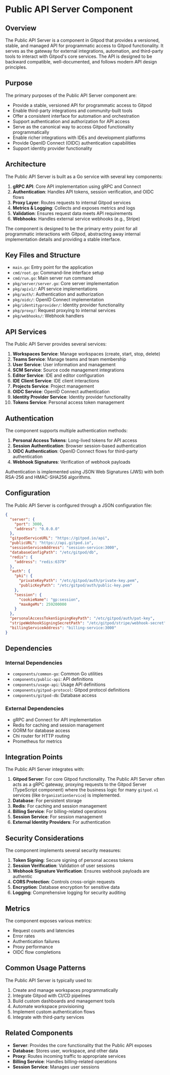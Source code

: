 # Public API Server Component

## Overview

The Public API Server is a component in Gitpod that provides a versioned, stable, and managed API for programmatic access to Gitpod functionality. It serves as the gateway for external integrations, automation, and third-party tools to interact with Gitpod's core services. The API is designed to be backward compatible, well-documented, and follows modern API design principles.

## Purpose

The primary purposes of the Public API Server component are:
- Provide a stable, versioned API for programmatic access to Gitpod
- Enable third-party integrations and community-built tools
- Offer a consistent interface for automation and orchestration
- Support authentication and authorization for API access
- Serve as the canonical way to access Gitpod functionality programmatically
- Enable richer integrations with IDEs and development platforms
- Provide OpenID Connect (OIDC) authentication capabilities
- Support identity provider functionality

## Architecture

The Public API Server is built as a Go service with several key components:

1. **gRPC API**: Core API implementation using gRPC and Connect
2. **Authentication**: Handles API tokens, session verification, and OIDC flows
3. **Proxy Layer**: Routes requests to internal Gitpod services
4. **Metrics & Logging**: Collects and exposes metrics and logs
5. **Validation**: Ensures request data meets API requirements
6. **Webhooks**: Handles external service webhooks (e.g., Stripe)

The component is designed to be the primary entry point for all programmatic interactions with Gitpod, abstracting away internal implementation details and providing a stable interface.

## Key Files and Structure

- `main.go`: Entry point for the application
- `cmd/root.go`: Command-line interface setup
- `cmd/run.go`: Main server run command
- `pkg/server/server.go`: Core server implementation
- `pkg/apiv1/`: API service implementations
- `pkg/auth/`: Authentication and authorization
- `pkg/oidc/`: OpenID Connect implementation
- `pkg/identityprovider/`: Identity provider functionality
- `pkg/proxy/`: Request proxying to internal services
- `pkg/webhooks/`: Webhook handlers

## API Services

The Public API Server provides several services:

1. **Workspaces Service**: Manage workspaces (create, start, stop, delete)
2. **Teams Service**: Manage teams and team membership
3. **User Service**: User information and management
4. **SCM Service**: Source code management integrations
5. **Editor Service**: IDE and editor configuration
6. **IDE Client Service**: IDE client interactions
7. **Projects Service**: Project management
8. **OIDC Service**: OpenID Connect authentication
9. **Identity Provider Service**: Identity provider functionality
10. **Tokens Service**: Personal access token management

## Authentication

The component supports multiple authentication methods:

1. **Personal Access Tokens**: Long-lived tokens for API access
2. **Session Authentication**: Browser session-based authentication
3. **OIDC Authentication**: OpenID Connect flows for third-party authentication
4. **Webhook Signatures**: Verification of webhook payloads

Authentication is implemented using JSON Web Signatures (JWS) with both RSA-256 and HMAC-SHA256 algorithms.

## Configuration

The Public API Server is configured through a JSON configuration file:

```json
{
  "server": {
    "port": 3000,
    "address": "0.0.0.0"
  },
  "gitpodServiceURL": "https://gitpod.io/api",
  "publicURL": "https://api.gitpod.io",
  "sessionServiceAddress": "session-service:3000",
  "databaseConfigPath": "/etc/gitpod/db",
  "redis": {
    "address": "redis:6379"
  },
  "auth": {
    "pki": {
      "privateKeyPath": "/etc/gitpod/auth/private-key.pem",
      "publicKeyPath": "/etc/gitpod/auth/public-key.pem"
    },
    "session": {
      "cookieName": "gp:session",
      "maxAgeMs": 259200000
    }
  },
  "personalAccessTokenSigningKeyPath": "/etc/gitpod/auth/pat-key",
  "stripeWebhookSigningSecretPath": "/etc/gitpod/stripe/webhook-secret",
  "billingServiceAddress": "billing-service:3000"
}
```

## Dependencies

### Internal Dependencies
- `components/common-go`: Common Go utilities
- `components/public-api`: API definitions
- `components/usage-api`: Usage API definitions
- `components/gitpod-protocol`: Gitpod protocol definitions
- `components/gitpod-db`: Database access

### External Dependencies
- gRPC and Connect for API implementation
- Redis for caching and session management
- GORM for database access
- Chi router for HTTP routing
- Prometheus for metrics

## Integration Points

The Public API Server integrates with:
1. **Gitpod Server**: For core Gitpod functionality. The Public API Server often acts as a gRPC gateway, proxying requests to the Gitpod Server (TypeScript component) where the business logic for many `gitpod.v1` services (like `OrganizationService`) is implemented.
2. **Database**: For persistent storage
3. **Redis**: For caching and session management
4. **Billing Service**: For billing-related operations
5. **Session Service**: For session management
6. **External Identity Providers**: For authentication

## Security Considerations

The component implements several security measures:

1. **Token Signing**: Secure signing of personal access tokens
2. **Session Verification**: Validation of user sessions
3. **Webhook Signature Verification**: Ensures webhook payloads are authentic
4. **CORS Protection**: Controls cross-origin requests
5. **Encryption**: Database encryption for sensitive data
6. **Logging**: Comprehensive logging for security auditing

## Metrics

The component exposes various metrics:

- Request counts and latencies
- Error rates
- Authentication failures
- Proxy performance
- OIDC flow completions

## Common Usage Patterns

The Public API Server is typically used to:
1. Create and manage workspaces programmatically
2. Integrate Gitpod with CI/CD pipelines
3. Build custom dashboards and management tools
4. Automate workspace provisioning
5. Implement custom authentication flows
6. Integrate with third-party services

## Related Components

- **Server**: Provides the core functionality that the Public API exposes
- **Database**: Stores user, workspace, and other data
- **Proxy**: Routes incoming traffic to appropriate services
- **Billing Service**: Handles billing-related operations
- **Session Service**: Manages user sessions

